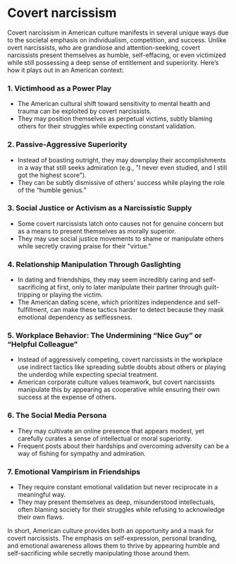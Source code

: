 # Covert narcissism 

Covert narcissism in American culture manifests in several unique ways due to the societal emphasis on individualism, competition, and success. Unlike overt narcissists, who are grandiose and attention-seeking, covert narcissists present themselves as humble, self-effacing, or even victimized while still possessing a deep sense of entitlement and superiority. Here’s how it plays out in an American context:

### **1. Victimhood as a Power Play**
   - The American cultural shift toward sensitivity to mental health and trauma can be exploited by covert narcissists.
   - They may position themselves as perpetual victims, subtly blaming others for their struggles while expecting constant validation.

### **2. Passive-Aggressive Superiority**
   - Instead of boasting outright, they may downplay their accomplishments in a way that still seeks admiration (e.g., "I never even studied, and I still got the highest score").
   - They can be subtly dismissive of others' success while playing the role of the “humble genius.”

### **3. Social Justice or Activism as a Narcissistic Supply**
   - Some covert narcissists latch onto causes not for genuine concern but as a means to present themselves as morally superior.
   - They may use social justice movements to shame or manipulate others while secretly craving praise for their "virtue."

### **4. Relationship Manipulation Through Gaslighting**
   - In dating and friendships, they may seem incredibly caring and self-sacrificing at first, only to later manipulate their partner through guilt-tripping or playing the victim.
   - The American dating scene, which prioritizes independence and self-fulfillment, can make these tactics harder to detect because they mask emotional dependency as selflessness.

### **5. Workplace Behavior: The Undermining “Nice Guy” or “Helpful Colleague”**
   - Instead of aggressively competing, covert narcissists in the workplace use indirect tactics like spreading subtle doubts about others or playing the underdog while expecting special treatment.
   - American corporate culture values teamwork, but covert narcissists manipulate this by appearing as cooperative while ensuring their own success at the expense of others.

### **6. The Social Media Persona**
   - They may cultivate an online presence that appears modest, yet carefully curates a sense of intellectual or moral superiority.
   - Frequent posts about their hardships and overcoming adversity can be a way of fishing for sympathy and admiration.

### **7. Emotional Vampirism in Friendships**
   - They require constant emotional validation but never reciprocate in a meaningful way.
   - They may present themselves as deep, misunderstood intellectuals, often blaming society for their struggles while refusing to acknowledge their own flaws.

In short, American culture provides both an opportunity and a mask for covert narcissists. The emphasis on self-expression, personal branding, and emotional awareness allows them to thrive by appearing humble and self-sacrificing while secretly manipulating those around them.
